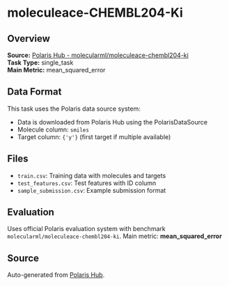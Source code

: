 # moleculeace-CHEMBL204-Ki

## Overview



**Source:** [Polaris Hub - molecularml/moleculeace-chembl204-ki](https://polarishub.io)  
**Task Type:** single_task  
**Main Metric:** mean_squared_error

## Data Format

This task uses the Polaris data source system:
- Data is downloaded from Polaris Hub using the PolarisDataSource
- Molecule column: `smiles`
- Target column: `{'y'}` (first target if multiple available)

## Files

- `train.csv`: Training data with molecules and targets
- `test_features.csv`: Test features with ID column
- `sample_submission.csv`: Example submission format

## Evaluation

Uses official Polaris evaluation system with benchmark `molecularml/moleculeace-chembl204-ki`.
Main metric: **mean_squared_error**

## Source

Auto-generated from [Polaris Hub](https://polarishub.io/).
